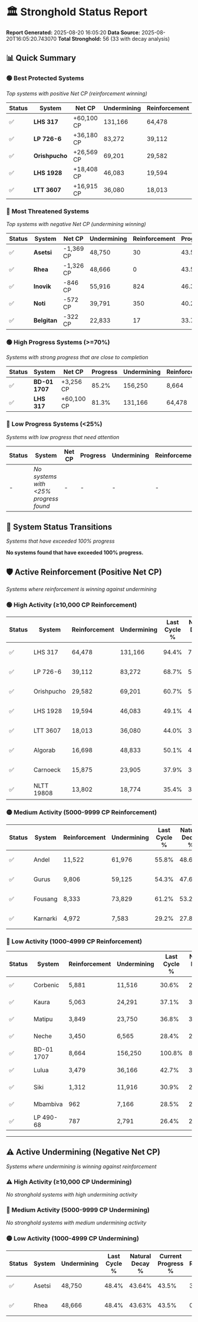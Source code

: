 # 🏛️ Stronghold Status Report

**Report Generated:** 2025-08-20 16:05:20
**Data Source:** 2025-08-20T16:05:20.743070
**Total Stronghold:** 56 (33 with decay analysis)

## 📊 Quick Summary

### 🟢 **Best Protected Systems**
*Top systems with positive Net CP (reinforcement winning)*

| Status | System | Net CP | Undermining | Reinforcement | Progress |
|--------|--------|--------|-------------|---------------|----------|
| ✅ | **LHS 317** | +60,100 CP | 131,166 | 64,478 | 81.3% |
| ✅ | **LP 726-6** | +36,180 CP | 83,272 | 39,112 | 60.4% |
| ✅ | **Orishpucho** | +26,569 CP | 69,201 | 29,582 | 53.8% |
| ✅ | **LHS 1928** | +18,408 CP | 46,083 | 19,594 | 44.5% |
| ✅ | **LTT 3607** | +16,915 CP | 36,080 | 18,013 | 40.4% |

### 🔴 **Most Threatened Systems**
*Top systems with negative Net CP (undermining winning)*

| Status | System | Net CP | Undermining | Reinforcement | Progress |
|--------|--------|--------|-------------|---------------|----------|
| ✅ | **Asetsi** | -1,369 CP | 48,750 | 30 | 43.5% |
| ✅ | **Rhea** | -1,326 CP | 48,666 | 0 | 43.5% |
| ✅ | **Inovik** | -846 CP | 55,916 | 824 | 46.3% |
| ✅ | **Noti** | -572 CP | 39,791 | 350 | 40.2% |
| ✅ | **Belgitan** | -322 CP | 22,833 | 17 | 33.7% |

### 🟢 **High Progress Systems (>=70%)**
*Systems with strong progress that are close to completion*

| Status | System | Net CP | Progress | Undermining | Reinforcement |
|--------|--------|--------|----------|-------------|---------------|
| ✅ | **BD-01 1707** | +3,256 CP | 85.2% | 156,250 | 8,664 |
| ✅ | **LHS 317** | +60,100 CP | 81.3% | 131,166 | 64,478 |

### 🔴 **Low Progress Systems (<25%)**
*Systems with low progress that need attention*

| Status | System | Net CP | Progress | Undermining | Reinforcement |
|--------|--------|--------|----------|-------------|---------------|
| - | *No systems with <25% progress found* | - | - | - | - |
## 🔄 System Status Transitions
*Systems that have exceeded 100% progress*

**No systems found that have exceeded 100% progress.**

## 🛡️ Active Reinforcement (Positive Net CP)
*Systems where reinforcement is winning against undermining*

### 🟢 High Activity (≥10,000 CP Reinforcement)

| Status | System | Reinforcement | Undermining | Last Cycle % | Natural Decay % | Current Progress % | Current CP | Net CP | Activity |
|--------|--------|---------------|-------------|--------------|-----------------|-------------------|------------|--------|----------|
| ✅ | LHS 317 | 64,478 | 131,166 | 94.4% | 75.29% | 81.3% | 813,000 | +60,100 | 🟢 High Reinforcement |
| ✅ | LP 726-6 | 39,112 | 83,272 | 68.7% | 56.78% | 60.4% | 604,000 | +36,180 | 🟢 High Reinforcement |
| ✅ | Orishpucho | 29,582 | 69,201 | 60.7% | 51.14% | 53.8% | 537,999 | +26,569 | 🟢 High Reinforcement |
| ✅ | LHS 1928 | 19,594 | 46,083 | 49.1% | 42.66% | 44.5% | 445,000 | +18,408 | 🟢 High Reinforcement |
| ✅ | LTT 3607 | 18,013 | 36,080 | 44.0% | 38.71% | 40.4% | 403,999 | +16,915 | 🟢 High Reinforcement |
| ✅ | Algorab | 16,698 | 48,833 | 50.1% | 43.67% | 45.2% | 452,000 | +15,299 | 🟢 High Reinforcement |
| ✅ | Carnoeck | 15,875 | 23,905 | 37.9% | 33.99% | 35.5% | 355,000 | +15,109 | 🟢 High Reinforcement |
| ✅ | NLTT 19808 | 13,802 | 18,774 | 35.4% | 32.15% | 33.5% | 335,000 | +13,541 | 🟢 High Reinforcement |

### 🟡 Medium Activity (5000-9999 CP Reinforcement)

| Status | System | Reinforcement | Undermining | Last Cycle % | Natural Decay % | Current Progress % | Current CP | Net CP | Activity |
|--------|--------|---------------|-------------|--------------|-----------------|-------------------|------------|--------|----------|
| ✅ | Andel | 11,522 | 61,976 | 55.8% | 48.65% | 49.6% | 496,000 | +9,482 | 🟡 Medium Reinforcement |
| ✅ | Gurus | 9,806 | 59,125 | 54.3% | 47.60% | 48.4% | 484,000 | +7,982 | 🟡 Medium Reinforcement |
| ✅ | Fousang | 8,333 | 73,829 | 61.2% | 53.21% | 53.8% | 537,999 | +5,884 | 🟡 Medium Reinforcement |
| ✅ | Karnarki | 4,972 | 7,583 | 29.2% | 27.88% | 28.4% | 284,000 | +5,197 | 🟡 Medium Reinforcement |

### 🔴 Low Activity (1000-4999 CP Reinforcement)

| Status | System | Reinforcement | Undermining | Last Cycle % | Natural Decay % | Current Progress % | Current CP | Net CP | Activity |
|--------|--------|---------------|-------------|--------------|-----------------|-------------------|------------|--------|----------|
| ✅ | Corbenic | 5,881 | 11,516 | 30.6% | 28.92% | 29.4% | 294,000 | +4,786 | 🔵 Low Reinforcement |
| ✅ | Kaura | 5,063 | 24,291 | 37.1% | 34.24% | 34.7% | 347,000 | +4,552 | 🔵 Low Reinforcement |
| ✅ | Matipu | 3,849 | 23,750 | 36.8% | 34.06% | 34.4% | 344,000 | +3,412 | 🔵 Low Reinforcement |
| ✅ | Neche | 3,450 | 6,565 | 28.4% | 27.36% | 27.7% | 276,999 | +3,389 | 🔵 Low Reinforcement |
| ✅ | BD-01 1707 | 8,664 | 156,250 | 100.8% | 84.87% | 85.2% | 852,000 | +3,256 | 🔵 Low Reinforcement |
| ✅ | Lulua | 3,479 | 36,166 | 42.7% | 38.84% | 39.1% | 391,000 | +2,620 | 🔵 Low Reinforcement |
| ✅ | Siki | 1,312 | 11,916 | 30.9% | 29.56% | 29.7% | 297,000 | +1,415 | 🔵 Low Reinforcement |
| ✅ | Mbambiva | 962 | 7,166 | 28.5% | 27.69% | 27.8% | 278,000 | +1,121 | 🔵 Low Reinforcement |
| ✅ | LP 490-68 | 787 | 2,791 | 26.4% | 25.99% | 26.1% | 261,000 | +1,068 | 🔵 Low Reinforcement |


---

## ⚠️ Active Undermining (Negative Net CP)
*Systems where undermining is winning against reinforcement*

### ⚠️ High Activity (≥10,000 CP Undermining)

*No stronghold systems with high undermining activity*

### 🔶 Medium Activity (5000-9999 CP Undermining)

*No stronghold systems with medium undermining activity*

### 🟡 Low Activity (1000-4999 CP Undermining)

| Status | System | Undermining | Last Cycle % | Natural Decay % | Current Progress % | Reinforcement | Current CP | Net CP | Activity |
|--------|--------|-------------|--------------|-----------------|-------------------|---------------|------------|--------|----------|
| ✅ | Asetsi | 48,750 | 48.4% | 43.64% | 43.5% | 30 | 435,000 | -1,369 | 🟡 Low Undermining |
| ✅ | Rhea | 48,666 | 48.4% | 43.63% | 43.5% | 0 | 435,000 | -1,326 | 🟡 Low Undermining |
